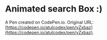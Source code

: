 # Animated search Box :)

A Pen created on CodePen.io. Original URL: [https://codepen.io/atulcodex/pen/yZxbaz](https://codepen.io/atulcodex/pen/yZxbaz).

